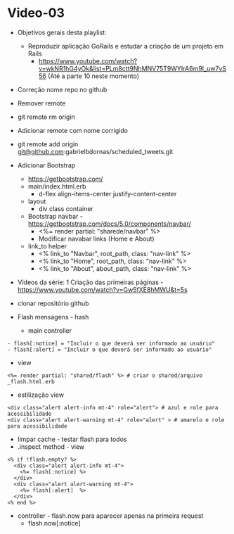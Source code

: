 # Video-03

- Objetivos gerais desta playlist:
  - Reproduzir aplicação GoRails e estudar a criação de um projeto em Rails
    - https://www.youtube.com/watch?v=wkNR1hG4yOk&list=PLm8ctt9NhMNV75T9WYIrA6m9I_uw7vS56 (Até a parte 10 neste momento)
- Correção nome repo no github
 - Remover remote
  - git remote rm origin
 - Adicionar remote com nome corrigido
  - git remote add origin git@github.com:gabrielbdornas/scheduled_tweets.git
- Adicionar Bootstrap
  - https://getbootstrap.com/
  - main/index.html.erb
    - d-flex align-items-center justify-content-center
  - layout
    - div class container
  - Bootstrap navbar - https://getbootstrap.com/docs/5.0/components/navbar/
    - <%= render partial: "sharede/navbar" %>
    - Modificar navabar links (Home e About)
  - link_to helper
    - <% link_to "Navbar", root_path, class: "nav-link" %>
    - <% link_to "Home", root_path, class: "nav-link" %>
    - <% link_to "About", about_path, class: "nav-link" %>
- Vídeos da série:
1 Criação das primeiras páginas - https://www.youtube.com/watch?v=Gw5fXE8hMWU&t=5s


- clonar repositório github
- Flash mensagens - hash
  - main controller
```
- flash[:notice] = "Incluir o que deverá ser informado ao usuário"
- flash[:alert] = "Incluir o que deverá ser informado ao usuário"
```

  - view
```
<%= render partial: "shared/flash" %> # criar o shared/arquivo _flash.html.erb
```
  - estilização view
  ```
<div class="alert alert-info mt-4" role="alert"> # azul e role para acessibilidade
<div class="alert alert-warning mt-4" role="alert" > # amarelo e role para acessibilidade
```
 - limpar cache - testar flash para todos
  - .inspect method - view
```
<% if !flash.empty? %>
  <div class="alert alert-info mt-4">
    <%= flash[:notice] %>
  </div>
  <div class="alert alert-warning mt-4">
    <%= flash[:alert]  %>
  </div>
<% end %>
```
  - controller - flash.now para aparecer apenas na primeira request
    - flash.now[:notice]
